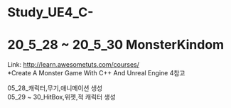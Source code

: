 # Study_UE4_C-
20_5_28 ~ 20_5_30 MonsterKindom
===============================
Link: http://learn.awesometuts.com/courses/    
*Create A Monster Game With C++ And Unreal Engine 4참고

05_28_캐릭터,무기,애니메이션 생성   
05_29 ~ 30_HitBox,위젯,적 캐릭터 생성
